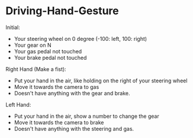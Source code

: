 # Driving-Hand-Gesture

Initial:
- Your steering wheel on 0 degree (-100: left, 100: right)
- Your gear on N
- Your gas pedal not touched
- Your brake pedal not touched

Right Hand (Make a fist): 
- Put your hand in the air, like holding on the right of your steering wheel
- Move it towards the camera to gas
- Doesn't have anything with the gear and brake.

Left Hand: 
- Put your hand in the air, show a number to change the gear
- Move it towards the camera to brake
- Doesn't have anything with the steering and gas.
